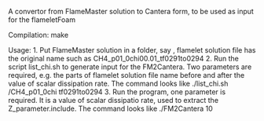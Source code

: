 A convertor from FlameMaster solution to Cantera form, to be used as input for the flameletFoam

Compilation:
    make

Usage:
    1. Put FlameMaster solution in a folder, say <FMdata>, flamelet solution file has the original name such as CH4_p01_0chi00.01_tf0291to0294
    2. Run the script list_chi.sh to generate input for the FM2Cantera. Two parameters are required, e.g. the parts of flamelet solution file name before and after the value of scalar dissipation rate. The command looks like ./list_chi.sh <FMdata>/CH4_p01_0chi tf0291to0294
    3. Run the program, one parameter is required. It is a value of scalar dissipatio rate, used to extract the Z_parameter.include. The command looks like ./FM2Cantera 10
